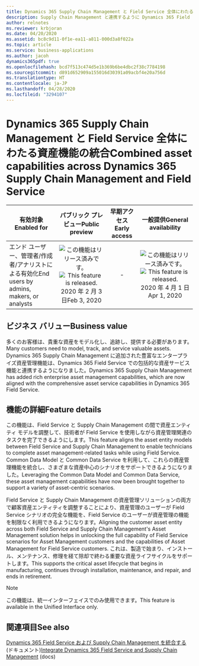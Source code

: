 ```yaml
---
title: Dynamics 365 Supply Chain Management と Field Service 全体にわたる資産機能の統合
description: Supply Chain Management と連携するように Dynamics 365 Field Service の資産管理機能を強化しました。
author: relnotes
ms.reviewer: krbjoran
ms.date: 04/20/2020
ms.assetid: bc8c9d11-0f1e-ea11-a811-000d3a8f022a
ms.topic: article
ms.service: business-applications
ms.author: jacoh
dynamics365pdf: true
ms.openlocfilehash: bcd7f513c474d5e1b369b6be4dbc2f38c7784198
ms.sourcegitcommit: d891d652909a155016d30391a09acbf4e20a756d
ms.translationtype: HT
ms.contentlocale: ja-JP
ms.lasthandoff: 04/28/2020
ms.locfileid: "3294107"
---
```

# <a name="combined-asset-capabilities-across-dynamics-365-supply-chain-management-and-field-service"></a><span data-ttu-id="1ce3c-103">Dynamics 365 Supply Chain Management と Field Service 全体にわたる資産機能の統合</span><span class="sxs-lookup"><span data-stu-id="1ce3c-103">Combined asset capabilities across Dynamics 365 Supply Chain Management and Field Service</span></span>


| <span data-ttu-id="1ce3c-104">有効対象</span><span class="sxs-lookup"><span data-stu-id="1ce3c-104">Enabled for</span></span>    |  <span data-ttu-id="1ce3c-105">パブリック プレビュー</span><span class="sxs-lookup"><span data-stu-id="1ce3c-105">Public preview</span></span> | <span data-ttu-id="1ce3c-106">早期アクセス</span><span class="sxs-lookup"><span data-stu-id="1ce3c-106">Early access</span></span> | <span data-ttu-id="1ce3c-107">一般提供</span><span class="sxs-lookup"><span data-stu-id="1ce3c-107">General availability</span></span> | 
| ---------- | :----------: |:----------: |:----------: |
|<span data-ttu-id="1ce3c-108">エンド ユーザー、管理者/作成者/アナリストによる有効化</span><span class="sxs-lookup"><span data-stu-id="1ce3c-108">End users by admins, makers, or analysts</span></span>|<span data-ttu-id="1ce3c-109">![この機能はリリース済みです。](/dynamics365-release-plan/media/green-checkmark.png "この機能はリリース済みです。")</span><span class="sxs-lookup"><span data-stu-id="1ce3c-109">![This feature is released.](/dynamics365-release-plan/media/green-checkmark.png "This feature is released.")</span></span> <span data-ttu-id="1ce3c-110">2020 年 2 月 3 日</span><span class="sxs-lookup"><span data-stu-id="1ce3c-110">Feb 3, 2020</span></span>|-| <span data-ttu-id="1ce3c-111">![この機能はリリース済みです。](/dynamics365-release-plan/media/green-checkmark.png "この機能はリリース済みです。")</span><span class="sxs-lookup"><span data-stu-id="1ce3c-111">![This feature is released.](/dynamics365-release-plan/media/green-checkmark.png "This feature is released.")</span></span> <span data-ttu-id="1ce3c-112">2020 年 4 月 1 日</span><span class="sxs-lookup"><span data-stu-id="1ce3c-112">Apr 1, 2020</span></span>|


## <a name="business-value"></a><span data-ttu-id="1ce3c-113">ビジネス バリュー</span><span class="sxs-lookup"><span data-stu-id="1ce3c-113">Business value</span></span>
<!-- bv start -->
<span data-ttu-id="1ce3c-114">多くのお客様は、貴重な資産をモデル化し、追跡し、提供する必要があります。</span><span class="sxs-lookup"><span data-stu-id="1ce3c-114">Many customers need to model, track, and service valuable assets.</span></span> <span data-ttu-id="1ce3c-115">Dynamics 365 Supply Chain Management に追加された豊富なエンタープライズ資産管理機能は、Dynamics 365 Field Service での包括的な資産サービス機能と連携するようになりました。</span><span class="sxs-lookup"><span data-stu-id="1ce3c-115">Dynamics 365 Supply Chain Management has added rich enterprise asset management capabilities, which are now aligned with the comprehensive asset service capabilities in Dynamics 365 Field Service.</span></span>
<!-- bv end -->



## <a name="feature-details"></a><span data-ttu-id="1ce3c-116">機能の詳細</span><span class="sxs-lookup"><span data-stu-id="1ce3c-116">Feature details</span></span>
<!--feature detail start -->
<span data-ttu-id="1ce3c-117">この機能は、Field Service と Supply Chain Management の間で資産エンティティ モデルを調整して、技術者が Field Service を使用しながら資産管理関連のタスクを完了できるようにします。</span><span class="sxs-lookup"><span data-stu-id="1ce3c-117">This feature aligns the asset entity models between Field Service and Supply Chain Management to enable technicians to complete asset management-related tasks while using Field Service.</span></span> <span data-ttu-id="1ce3c-118">Common Data Model と Common Data Service を利用して、これらの資産管理機能を統合し、さまざまな資産中心のシナリオをサポートできるようになりました。</span><span class="sxs-lookup"><span data-stu-id="1ce3c-118">Leveraging the Common Data Model and Common Data Service, these asset management capabilities have now been brought together to support a variety of asset-centric scenarios.</span></span> 

<span data-ttu-id="1ce3c-119">Field Service と Supply Chain Management の資産管理ソリューションの両方で顧客資産エンティティを調整することにより、資産管理のユーザーが Field Service シナリオの完全な機能を、Field Service のユーザーが資産管理の機能を制限なく利用できるようになります。</span><span class="sxs-lookup"><span data-stu-id="1ce3c-119">Aligning the customer asset entity across both Field Service and Supply Chain Management's Asset Management solution helps in unlocking the full capability of Field Service scenarios for Asset Management customers and the capabilities of Asset Management for Field Service customers.</span></span> <span data-ttu-id="1ce3c-120">これは、製造で始まり、インストール、メンテナンス、修理を経て除却で終わる重要な資産ライフサイクルをサポートします。</span><span class="sxs-lookup"><span data-stu-id="1ce3c-120">This supports the critical asset lifecycle that begins in manufacturing, continues through installation, maintenance, and repair, and ends in retirement.</span></span>
<!--feature detail end -->


> [!NOTE]
> <span data-ttu-id="1ce3c-121">この機能は、統一インターフェイスでのみ使用できます。</span><span class="sxs-lookup"><span data-stu-id="1ce3c-121">This feature is available in the Unified Interface only.</span></span>







## <a name="see-also"></a><span data-ttu-id="1ce3c-122">関連項目</span><span class="sxs-lookup"><span data-stu-id="1ce3c-122">See also</span></span>

<!--docs start-->
<span data-ttu-id="1ce3c-123">[Dynamics 365 Field Service および Supply Chain Management を統合する](https://docs.microsoft.com/dynamics365/field-service/supply-chain-field-service-integration) (ドキュメント)</span><span class="sxs-lookup"><span data-stu-id="1ce3c-123">[Integrate Dynamics 365 Field Service and Supply Chain Management](https://docs.microsoft.com/dynamics365/field-service/supply-chain-field-service-integration) (docs)</span></span>
<!--docs end-->
